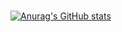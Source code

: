 ###
[![Anurag's GitHub stats](https://github-readme-stats.vercel.app/api?username=MiguelNS101)](https://github.com/anuraghazra/github-readme-stats)
<!--
**MiguelNS101/MiguelNS101** is a ✨ _special_ ✨ repository because its `README.md` (this file) appears on your GitHub profile.

Here are some ideas to get you started:

- 🔭 I’m currently working on ...
- 🌱 I’m currently learning ...
- 👯 I’m looking to collaborate on ...
- 🤔 I’m looking for help with ...
- 💬 Ask me about ...
- 📫 How to reach me: ...
- 😄 Pronouns: ...
- ⚡ Fun fact: ...
-->
